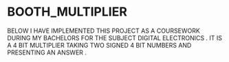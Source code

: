 # BOOTH_MULTIPLIER
BELOW I HAVE IMPLEMENTED THIS PROJECT AS A COURSEWORK DURING MY BACHELORS FOR THE SUBJECT DIGITAL ELECTRONICS . IT IS A 4 BIT MULTIPLIER TAKING TWO SIGNED 4 BIT NUMBERS AND PRESENTING AN ANSWER . 
